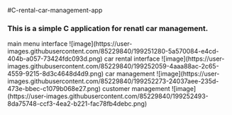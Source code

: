 #C-rental-car-management-app
<h3>This is a simple C application for renatl car management.</h3>
main menu interface 
![image](https://user-images.githubusercontent.com/85229840/199251280-5a570084-e4cd-404b-a057-73424fdc093d.png)
car rental interface  
![image](https://user-images.githubusercontent.com/85229840/199252059-4aaa88ac-2c65-4559-9215-8d3c4648d4d9.png)  
car management  
![image](https://user-images.githubusercontent.com/85229840/199252273-24037aee-235d-473e-bbec-c1079b068e27.png)  
customer management
![image](https://user-images.githubusercontent.com/85229840/199252493-8da75748-ccf3-4ea2-b221-fac78fb4debc.png)  

